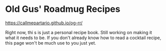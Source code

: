 #  Old Gus' Roadmug Recipes 

https://callmepartario.github.io/og-rr/

Right now, thi s is just a personal recipe book. Still working on making it what it needs to be. If you don't already know how to read a cocktail recipe, this page won't be much use to you just yet.
